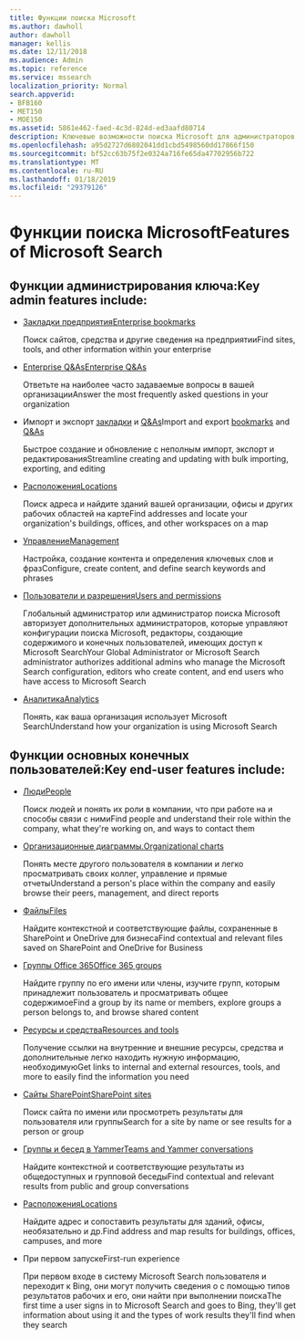 ```yaml
---
title: Функции поиска Microsoft
ms.author: dawholl
author: dawholl
manager: kellis
ms.date: 12/11/2018
ms.audience: Admin
ms.topic: reference
ms.service: mssearch
localization_priority: Normal
search.appverid:
- BFB160
- MET150
- MOE150
ms.assetid: 5861e462-faed-4c3d-824d-ed3aafd80714
description: Ключевые возможности поиска Microsoft для администраторов и пользователей включают закладки, Q&As и управления и обмена мнениями данных
ms.openlocfilehash: a95d2727d6802041dd1cbd5498560dd17866f150
ms.sourcegitcommit: bf52cc63b75f2e0324a716fe65da47702956b722
ms.translationtype: MT
ms.contentlocale: ru-RU
ms.lasthandoff: 01/18/2019
ms.locfileid: "29379126"
---
```

# <a name="features-of-microsoft-search"></a><span data-ttu-id="9efbe-103">Функции поиска Microsoft</span><span class="sxs-lookup"><span data-stu-id="9efbe-103">Features of Microsoft Search</span></span>

## <a name="key-admin-features-include"></a><span data-ttu-id="9efbe-104">Функции администрирования ключа:</span><span class="sxs-lookup"><span data-stu-id="9efbe-104">Key admin features include:</span></span>

- [<span data-ttu-id="9efbe-105">Закладки предприятия</span><span class="sxs-lookup"><span data-stu-id="9efbe-105">Enterprise bookmarks</span></span>](create-and-manage-bookmarks.md)
    
    <span data-ttu-id="9efbe-106">Поиск сайтов, средства и другие сведения на предприятии</span><span class="sxs-lookup"><span data-stu-id="9efbe-106">Find sites, tools, and other information within your enterprise</span></span>
    
- [<span data-ttu-id="9efbe-107">Enterprise Q&As</span><span class="sxs-lookup"><span data-stu-id="9efbe-107">Enterprise Q&As</span></span>](create-and-manage-qas.md)
    
    <span data-ttu-id="9efbe-108">Ответьте на наиболее часто задаваемые вопросы в вашей организации</span><span class="sxs-lookup"><span data-stu-id="9efbe-108">Answer the most frequently asked questions in your organization</span></span>
    
- <span data-ttu-id="9efbe-109">Импорт и экспорт [закладки](bulk-create-bookmarks.md) и [Q&As](bulk-create-qas.md)</span><span class="sxs-lookup"><span data-stu-id="9efbe-109">Import and export [bookmarks](bulk-create-bookmarks.md) and [Q&As](bulk-create-qas.md)</span></span>
    
    <span data-ttu-id="9efbe-110">Быстрое создание и обновление с неполным импорт, экспорт и редактирования</span><span class="sxs-lookup"><span data-stu-id="9efbe-110">Streamline creating and updating with bulk importing, exporting, and editing</span></span>

- [<span data-ttu-id="9efbe-111">Расположения</span><span class="sxs-lookup"><span data-stu-id="9efbe-111">Locations</span></span>](locations.md)
    
    <span data-ttu-id="9efbe-112">Поиск адреса и найдите зданий вашей организации, офисы и других рабочих областей на карте</span><span class="sxs-lookup"><span data-stu-id="9efbe-112">Find addresses and locate your organization's buildings, offices, and other workspaces on a map</span></span>
    
- [<span data-ttu-id="9efbe-113">Управление</span><span class="sxs-lookup"><span data-stu-id="9efbe-113">Management</span></span>](set-up-microsoft-search.md)
    
    <span data-ttu-id="9efbe-114">Настройка, создание контента и определения ключевых слов и фраз</span><span class="sxs-lookup"><span data-stu-id="9efbe-114">Configure, create content, and define search keywords and phrases</span></span>
    
- [<span data-ttu-id="9efbe-115">Пользователи и разрешения</span><span class="sxs-lookup"><span data-stu-id="9efbe-115">Users and permissions</span></span>](add-users.md)
    
    <span data-ttu-id="9efbe-116">Глобальный администратор или администратор поиска Microsoft авторизует дополнительных администраторов, которые управляют конфигурации поиска Microsoft, редакторы, создающие содержимого и конечных пользователей, имеющих доступ к Microsoft Search</span><span class="sxs-lookup"><span data-stu-id="9efbe-116">Your Global Administrator or Microsoft Search administrator authorizes additional admins who manage the Microsoft Search configuration, editors who create content, and end users who have access to Microsoft Search</span></span>
    
- [<span data-ttu-id="9efbe-117">Аналитика</span><span class="sxs-lookup"><span data-stu-id="9efbe-117">Analytics </span></span>](get-insights.md) 
    
    <span data-ttu-id="9efbe-118">Понять, как ваша организация использует Microsoft Search</span><span class="sxs-lookup"><span data-stu-id="9efbe-118">Understand how your organization is using Microsoft Search</span></span> 
    
## <a name="key-end-user-features-include"></a><span data-ttu-id="9efbe-119">Функции основных конечных пользователей:</span><span class="sxs-lookup"><span data-stu-id="9efbe-119">Key end-user features include:</span></span>

- [<span data-ttu-id="9efbe-120">Люди</span><span class="sxs-lookup"><span data-stu-id="9efbe-120">People</span></span>](use/find-people-and-groups.md)
    
    <span data-ttu-id="9efbe-121">Поиск людей и понять их роли в компании, что при работе на и способы связи с ними</span><span class="sxs-lookup"><span data-stu-id="9efbe-121">Find people and understand their role within the company, what they're working on, and ways to contact them</span></span>
    
- [<span data-ttu-id="9efbe-122">Организационные диаграммы.</span><span class="sxs-lookup"><span data-stu-id="9efbe-122">Organizational charts</span></span>](use/find-people-and-groups.md)
    
    <span data-ttu-id="9efbe-123">Понять месте другого пользователя в компании и легко просматривать своих коллег, управление и прямые отчеты</span><span class="sxs-lookup"><span data-stu-id="9efbe-123">Understand a person's place within the company and easily browse their peers, management, and direct reports</span></span>
    
- [<span data-ttu-id="9efbe-124">Файлы</span><span class="sxs-lookup"><span data-stu-id="9efbe-124">Files</span></span>](use/find-files.md)
    
    <span data-ttu-id="9efbe-125">Найдите контекстной и соответствующие файлы, сохраненные в SharePoint и OneDrive для бизнеса</span><span class="sxs-lookup"><span data-stu-id="9efbe-125">Find contextual and relevant files saved on SharePoint and OneDrive for Business</span></span>
    
- [<span data-ttu-id="9efbe-126">Группы Office 365</span><span class="sxs-lookup"><span data-stu-id="9efbe-126">Office 365 groups</span></span>](use/find-people-and-groups.md)
    
    <span data-ttu-id="9efbe-127">Найдите группу по его имени или члены, изучите групп, которым принадлежит пользователь и просматривать общее содержимое</span><span class="sxs-lookup"><span data-stu-id="9efbe-127">Find a group by its name or members, explore groups a person belongs to, and browse shared content</span></span>
    
- [<span data-ttu-id="9efbe-128">Ресурсы и средства</span><span class="sxs-lookup"><span data-stu-id="9efbe-128">Resources and tools</span></span>](use/find-resources-tools-and-more.md)
    
    <span data-ttu-id="9efbe-129">Получение ссылки на внутренние и внешние ресурсы, средства и дополнительные легко находить нужную информацию, необходимую</span><span class="sxs-lookup"><span data-stu-id="9efbe-129">Get links to internal and external resources, tools, and more to easily find the information you need</span></span>
    
- [<span data-ttu-id="9efbe-130">Сайты SharePoint</span><span class="sxs-lookup"><span data-stu-id="9efbe-130">SharePoint sites</span></span>](use/find-sharepoint-sites.md)
    
    <span data-ttu-id="9efbe-131">Поиск сайта по имени или просмотреть результаты для пользователя или группы</span><span class="sxs-lookup"><span data-stu-id="9efbe-131">Search for a site by name or see results for a person or group</span></span>
    
- [<span data-ttu-id="9efbe-132">Группы и бесед в Yammer</span><span class="sxs-lookup"><span data-stu-id="9efbe-132">Teams and Yammer conversations</span></span>](use/find-conversations.md)
    
    <span data-ttu-id="9efbe-133">Найдите контекстной и соответствующие результаты из общедоступных и групповой беседы</span><span class="sxs-lookup"><span data-stu-id="9efbe-133">Find contextual and relevant results from public and group conversations</span></span>

- [<span data-ttu-id="9efbe-134">Расположения</span><span class="sxs-lookup"><span data-stu-id="9efbe-134">Locations</span></span>](use/find-locations.md)
    
    <span data-ttu-id="9efbe-135">Найдите адрес и сопоставить результаты для зданий, офисы, необязательно и др.</span><span class="sxs-lookup"><span data-stu-id="9efbe-135">Find address and map results for buildings, offices, campuses, and more</span></span>
    
- <span data-ttu-id="9efbe-136">При первом запуске</span><span class="sxs-lookup"><span data-stu-id="9efbe-136">First-run experience</span></span>
    
    <span data-ttu-id="9efbe-137">При первом входе в систему Microsoft Search пользователя и переходит к Bing, они могут получить сведения о с помощью типов результатов рабочих и его, они найти при выполнении поиска</span><span class="sxs-lookup"><span data-stu-id="9efbe-137">The first time a user signs in to Microsoft Search and goes to Bing, they'll get information about using it and the types of work results they'll find when they search</span></span>